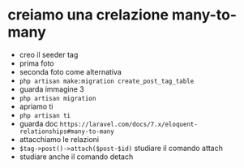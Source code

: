 # creiamo una crelazione many-to-many





- creo il seeder tag
- prima foto
- seconda foto come alternativa
- `php artisan make:migration create_post_tag_table`
- guarda immagine 3
- `php artisan migration`
- apriamo ti
- `php artisan ti`
- guarda doc `https://laravel.com/docs/7.x/eloquent-relationships#many-to-many`
- attacchiamo le relazioni 
- `$tag->post()->attach($post-$id)` studiare il comando attach
- studiare anche il comando detach
